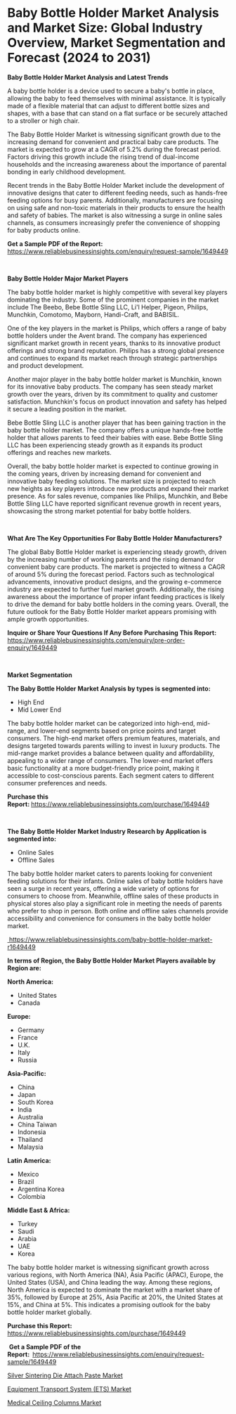 <p><h1>Baby Bottle Holder Market Analysis and Market Size: Global Industry Overview, Market Segmentation and Forecast (2024 to 2031)</h1></p><p><strong>Baby Bottle Holder Market Analysis and Latest Trends</strong></p>
<p><p>A baby bottle holder is a device used to secure a baby's bottle in place, allowing the baby to feed themselves with minimal assistance. It is typically made of a flexible material that can adjust to different bottle sizes and shapes, with a base that can stand on a flat surface or be securely attached to a stroller or high chair.</p><p>The Baby Bottle Holder Market is witnessing significant growth due to the increasing demand for convenient and practical baby care products. The market is expected to grow at a CAGR of 5.2% during the forecast period. Factors driving this growth include the rising trend of dual-income households and the increasing awareness about the importance of parental bonding in early childhood development.</p><p>Recent trends in the Baby Bottle Holder Market include the development of innovative designs that cater to different feeding needs, such as hands-free feeding options for busy parents. Additionally, manufacturers are focusing on using safe and non-toxic materials in their products to ensure the health and safety of babies. The market is also witnessing a surge in online sales channels, as consumers increasingly prefer the convenience of shopping for baby products online.</p></p>
<p><strong>Get a Sample PDF of the Report:&nbsp;</strong> <a href="https://www.reliablebusinessinsights.com/enquiry/request-sample/1649449">https://www.reliablebusinessinsights.com/enquiry/request-sample/1649449</a></p>
<p>&nbsp;</p>
<p><strong>Baby Bottle Holder Major Market Players</strong></p>
<p><p>The baby bottle holder market is highly competitive with several key players dominating the industry. Some of the prominent companies in the market include The Beebo, Bebe Bottle Sling LLC, Li'l Helper, Pigeon, Philips, Munchkin, Comotomo, Mayborn, Handi-Craft, and BABISIL.</p><p>One of the key players in the market is Philips, which offers a range of baby bottle holders under the Avent brand. The company has experienced significant market growth in recent years, thanks to its innovative product offerings and strong brand reputation. Philips has a strong global presence and continues to expand its market reach through strategic partnerships and product development.</p><p>Another major player in the baby bottle holder market is Munchkin, known for its innovative baby products. The company has seen steady market growth over the years, driven by its commitment to quality and customer satisfaction. Munchkin's focus on product innovation and safety has helped it secure a leading position in the market.</p><p>Bebe Bottle Sling LLC is another player that has been gaining traction in the baby bottle holder market. The company offers a unique hands-free bottle holder that allows parents to feed their babies with ease. Bebe Bottle Sling LLC has been experiencing steady growth as it expands its product offerings and reaches new markets.</p><p>Overall, the baby bottle holder market is expected to continue growing in the coming years, driven by increasing demand for convenient and innovative baby feeding solutions. The market size is projected to reach new heights as key players introduce new products and expand their market presence. As for sales revenue, companies like Philips, Munchkin, and Bebe Bottle Sling LLC have reported significant revenue growth in recent years, showcasing the strong market potential for baby bottle holders.</p></p>
<p>&nbsp;</p>
<p><strong>What Are The Key Opportunities For Baby Bottle Holder Manufacturers?</strong></p>
<p><p>The global Baby Bottle Holder market is experiencing steady growth, driven by the increasing number of working parents and the rising demand for convenient baby care products. The market is projected to witness a CAGR of around 5% during the forecast period. Factors such as technological advancements, innovative product designs, and the growing e-commerce industry are expected to further fuel market growth. Additionally, the rising awareness about the importance of proper infant feeding practices is likely to drive the demand for baby bottle holders in the coming years. Overall, the future outlook for the Baby Bottle Holder market appears promising with ample growth opportunities.</p></p>
<p><strong>Inquire or Share Your Questions If Any Before Purchasing This Report:</strong> <a href="https://www.reliablebusinessinsights.com/enquiry/pre-order-enquiry/1649449">https://www.reliablebusinessinsights.com/enquiry/pre-order-enquiry/1649449</a></p>
<p>&nbsp;</p>
<p><strong>Market Segmentation</strong></p>
<p><strong>The Baby Bottle Holder Market Analysis by types is segmented into:</strong></p>
<p><ul><li>High End</li><li>Mid Lower End</li></ul></p>
<p><p>The baby bottle holder market can be categorized into high-end, mid-range, and lower-end segments based on price points and target consumers. The high-end market offers premium features, materials, and designs targeted towards parents willing to invest in luxury products. The mid-range market provides a balance between quality and affordability, appealing to a wider range of consumers. The lower-end market offers basic functionality at a more budget-friendly price point, making it accessible to cost-conscious parents. Each segment caters to different consumer preferences and needs.</p></p>
<p><strong>Purchase this Report:&nbsp;</strong><a href="https://www.reliablebusinessinsights.com/purchase/1649449">https://www.reliablebusinessinsights.com/purchase/1649449</a></p>
<p>&nbsp;</p>
<p><strong>The Baby Bottle Holder Market Industry Research by Application is segmented into:</strong></p>
<p><ul><li>Online Sales</li><li>Offline Sales</li></ul></p>
<p><p>The baby bottle holder market caters to parents looking for convenient feeding solutions for their infants. Online sales of baby bottle holders have seen a surge in recent years, offering a wide variety of options for consumers to choose from. Meanwhile, offline sales of these products in physical stores also play a significant role in meeting the needs of parents who prefer to shop in person. Both online and offline sales channels provide accessibility and convenience for consumers in the baby bottle holder market.</p></p>
<p><a href="https://www.reliablebusinessinsights.com/baby-bottle-holder-market-r1649449">&nbsp;https://www.reliablebusinessinsights.com/baby-bottle-holder-market-r1649449</a></p>
<p><strong>In terms of Region, the Baby Bottle Holder Market Players available by Region are:</strong></p>
<p>
    <p> <strong> North America: </strong>
        <ul>
            <li>United States</li>
            <li>Canada</li>
        </ul>
        </p> 
    <p> <strong> Europe: </strong>
        <ul>
            <li>Germany</li>
            <li>France</li>
            <li>U.K.</li>
            <li>Italy</li>
            <li>Russia</li>
        </ul>
        </p> 
    <p> <strong> Asia-Pacific: </strong>
        <ul>
            <li>China</li>
            <li>Japan</li>
            <li>South Korea</li>
            <li>India</li>
            <li>Australia</li>
            <li>China Taiwan</li>
            <li>Indonesia</li>
            <li>Thailand</li>
            <li>Malaysia</li>
        </ul>
        </p> 
    <p> <strong> Latin America: </strong>
        <ul>
            <li>Mexico</li>
            <li>Brazil</li>
            <li>Argentina Korea</li>
            <li>Colombia</li>
        </ul>
        </p> 
    <p> <strong> Middle East & Africa: </strong>
        <ul>
            <li>Turkey</li>
            <li>Saudi</li>
            <li>Arabia</li>
            <li>UAE</li>
            <li>Korea</li>
        </ul>
    </p>
    </p>
<p><p>The baby bottle holder market is witnessing significant growth across various regions, with North America (NA), Asia Pacific (APAC), Europe, the United States (USA), and China leading the way. Among these regions, North America is expected to dominate the market with a market share of 35%, followed by Europe at 25%, Asia Pacific at 20%, the United States at 15%, and China at 5%. This indicates a promising outlook for the baby bottle holder market globally.</p></p>
<p><strong>Purchase this Report: </strong><a href="https://www.reliablebusinessinsights.com/purchase/1649449">https://www.reliablebusinessinsights.com/purchase/1649449</a></p>
<p>&nbsp;<strong>Get a Sample PDF of the Report:&nbsp;&nbsp;</strong><a href="https://www.reliablebusinessinsights.com/enquiry/request-sample/1649449">https://www.reliablebusinessinsights.com/enquiry/request-sample/1649449</a></p>
<p><strong></strong></p>
<p><p><a href="https://view.publitas.com/reportprime-1/silver-sintering-die-attach-paste-market-forecasts-market-trends-and-impact-analysis-2024-2031/">Silver Sintering Die Attach Paste Market</a></p><p><a href="https://github.com/Graham1Dianne/Market-Research-Report-List-1/blob/main/equipment-transport-system-ets-market.md">Equipment Transport System (ETS) Market</a></p><p><a href="https://github.com/KavonHansen645/Market-Research-Report-List-1/blob/main/medical-ceiling-columns-market.md">Medical Ceiling Columns Market</a></p></p>